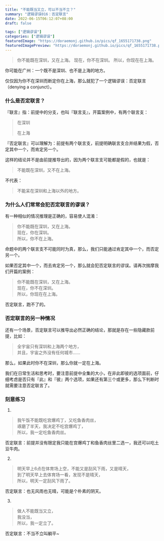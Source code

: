 ```yaml
---
title: "不能既当又立，可以不当不立？"
summary: "逻辑谬误016：否定联言"
date: 2022-06-15T06:12:07+08:00
draft: false

tags: ["逻辑谬误"]
categories: ["逻辑谬误"]
featuredImage: "https://doraemonj.github.io/pics/qf_1655171738.png"
featuredImagePreview: "https://doraemonj.github.io/pics/qf_1655171738.png"
---
```


>   你不能既在深圳，又在上海。
>   现在，你不在深圳。
>   所以，你现在在上海。

你可能在广州：一个既不是深圳、也不是上海的地方。

仅仅因为你不在深圳而断定你在上海，那么就犯了一个逻辑谬误：否定联言（denying a conjunct）。

### 什么是否定联言？

『联言』指：前提中的分支，也叫『联言支』，开篇案例中，有两个联言支：

>   在深圳
>
>   在上海

『否定联言』可以理解为：前提有两个联言支，前提明确联言支合并结果为假，否定其中一个，而肯定另一个。

这样的结论并不是由前提推导出的，因为两个联言支可能都是假的，也就是：

>   不能既在深圳，又不在上海。

不代表：

>   不能呆在深圳和上海以外的地方。

### 为什么人们常常会犯否定联言的谬误？

有一种相似的情况推理是正确的，容易使人混淆：

>   你不能既在深圳，又在上海。<br />
>   现在，你在深圳。<br />
>   所以，你不在上海。

命题中的两个联言支不可能同时为真，那么，我们只能通过肯定其中一个，而否定另一个。

如果否定其中一个，而去肯定另一个，那么就会犯否定联言的谬误。请再次揣摩我们开篇的案例：

>   你不能既在深圳，又在上海。<br />
>   现在，你不在深圳。<br />
>   所以，你现在在上海。

否定联言，跑不了的。

### 否定联言的另一种情况

还有一个场景，否定联言可以推导出必然正确的结论，那就是存在一些隐藏款前提，比如：

>   全宇宙只有深圳和上海两个地方，<br />
>   并且，宇宙之外没有任何城市……

那么，如果此时你不在深圳，那么你就一定在上海。

我们在日常生活和思考时，要注意前提中全集的大小，在非此即彼的选项面前，仔细考虑是否只有『此』和『彼』两个选项，如果还有第三个或更多，那么下判断时就需要注意否定联言了。

### 刻意练习

1.

>   我午饭不能既吃宫爆鸡丁，又吃鱼香肉丝，<br />
>   琢磨了半天，我决定不吃宫爆鸡丁，<br />
>   所以，我一定吃鱼香肉丝。

否定联言：前提并没有限定我只能在宫爆鸡丁和鱼香肉丝里二选一，我还可以吃土豆牛肉。

2.

>   明天早上6点在体育场上空，不能又是刮风下雨，又是晴天，<br />
>   到了明天早上去体育场一看，发现不是晴天，<br />
>   所以，明天一定刮风下雨了。

否定联言：也无风雨也无晴，可能是个朴素的阴天。

3.

>   做人不能既当又立，<br />
>   我没当，<br />
>   所以，我一定立了。

否定联言：不当不立叫躺平~

